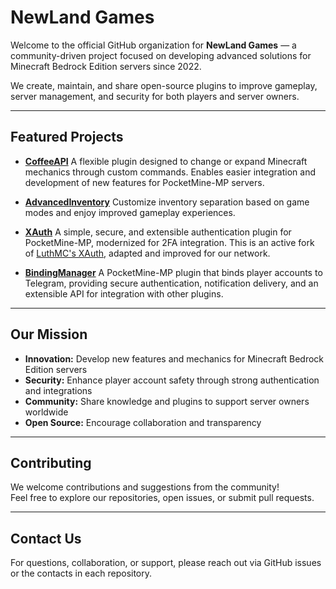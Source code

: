 # NewLand Games

Welcome to the official GitHub organization for **NewLand Games** — a community-driven project focused on developing advanced solutions for Minecraft Bedrock Edition servers since 2022.

We create, maintain, and share open-source plugins to improve gameplay, server management, and security for both players and server owners.

---

## Featured Projects

- [**CoffeeAPI**](https://github.com/newlandpe/CoffeeAPI)
  A flexible plugin designed to change or expand Minecraft mechanics through custom commands. Enables easier integration and development of new features for PocketMine-MP servers.

- [**AdvancedInventory**](https://github.com/newlandpe/AdvancedInventory)
  Customize inventory separation based on game modes and enjoy improved gameplay experiences.

- [**XAuth**](https://github.com/newlandpe/XAuth)
  A simple, secure, and extensible authentication plugin for PocketMine-MP, modernized for 2FA integration. This is an active fork of [LuthMC's XAuth](https://github.com/LuthMC/XAuth), adapted and improved for our network.

- [**BindingManager**](https://github.com/newlandpe/BindingManager)
  A PocketMine-MP plugin that binds player accounts to Telegram, providing secure authentication, notification delivery, and an extensible API for integration with other plugins.

---

## Our Mission

- **Innovation:** Develop new features and mechanics for Minecraft Bedrock Edition servers
- **Security:** Enhance player account safety through strong authentication and integrations
- **Community:** Share knowledge and plugins to support server owners worldwide
- **Open Source:** Encourage collaboration and transparency

---

## Contributing

We welcome contributions and suggestions from the community!  
Feel free to explore our repositories, open issues, or submit pull requests.

---

## Contact Us

For questions, collaboration, or support, please reach out via GitHub issues or the contacts in each repository.
